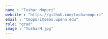 ```yaml
---
name : "Tushar Mopuri"
website : "https://github.com/tusharmopuri"
email : "tmopuri@seas.upenn.edu"
role: "grad"
image : "TusharM.jpg"
---
```

